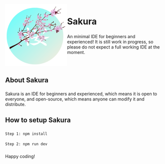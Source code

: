 <img align="left" height="200" src="https://raw.githubusercontent.com/Sakura-IDE/Sakura/main/src/renderer/src/assets/logo.png"  />

###

<h1 align="left">Sakura</h1>

###

<p align="left">An minimal IDE for beginners and experienced! It is still work in progress, so please do not expect a full working IDE at the moment.</p>

###

<br clear="both">

<h2 align="left">About Sakura</h2>

###

<p align="left">Sakura is an IDE for beginners and experienced, which means it is open to everyone, and open-source, which means anyone can modify it and distribute.</p>

###

<h2 align="left">How to setup Sakura</h2>

###

```bash
Step 1: npm install

Step 2: npm run dev
```

###

<p align="left">Happy coding!</p>
